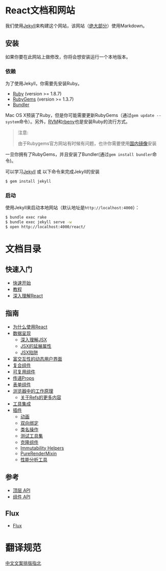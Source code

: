 # React文档和网站

我们使用[Jekyll](http://jekyllrb.com/)来构建这个网站，该网站（[绝大部分](http://zpao.com/posts/adding-line-highlights-to-markdown-code-fences/)）使用Markdown。

## 安装

如果你要在此网站上做修改，你将会想安装运行一个本地版本。

### 依赖

为了使用Jekyll，你需要先安装Ruby。

 - [Ruby](http://www.ruby-lang.org/) (version >= 1.8.7)
 - [RubyGems](http://rubygems.org/) (version >= 1.3.7)
 - [Bundler](http://gembundler.com/)

Mac OS X预装了Ruby，但是你可能需要更新RubyGems（通过`gem update --system`命令）。另外，[RVM](https://rvm.io/)和[rbenv](https://github.com/sstephenson/rbenv)也是安装Ruby的流行方式。

> 注意:
>
> 由于Rubygems官方网站有时候有问题，也许你需要使用[国内镜像](http://www.oschina.net/news/24321/rubygems-taobao-mirror)安装

一旦你拥有了RubyGems，并且安装了Bundler(通过`gem install bundler`命令)。

可以学习[Jekyll](http://jekyllrb.com/) 或 以下命令来完成Jekyll的安装

```sh
$ gem install jekyll
```

### 启动

使用Jekyll来启动本地网站（默认地址是`http://localhost:4000`）：

```sh
$ bundle exec rake
$ bundle exec jekyll serve -w
$ open http://localhost:4000/react/
```
# 文档目录

## 快速入门

* [快速开始](/zh/docs/getting-started.md)
* [教程](/zh/docs/tutorial.md)
* [深入理解React](/zh/docs/thinking-in-react.md)

## 指南

* [为什么使用React](/zh/docs/01-why-react.md)
* [数据呈现](/zh/docs/02-displaying-data.md)
    - [深入理解JSX](/zh/docs/02.1-jsx-in-depth.md)
    - [JSX的延展属性](/zh/docs/02.2-jsx-spread.md)
    - [JSX陷阱](/zh/docs/02.3-jsx-gotchas.md)
* [富交互性的动态用户界面](/zh/docs/03-interactivity-and-dynamic-uis.md)
* [复合组件](/zh/docs/04-multiple-components.md)
* [可复用组件](/zh/docs/05-reusable-components.md)
* [传递Props](/zh/docs/06-transferring-props.md)
* [表单组件](/zh/docs/07-forms.md)
* [浏览器中的工作原理](/zh/docs/08-working-with-the-browser.md)
    - [关于Refs的更多内容](/zh/docs/08.1-more-about-refs.md)
* [工具集成](/zh/docs/09-tooling-integration.md)
* [插件](/zh/docs/10-addons.md)
    - [动画](/zh/docs/10.1-animation.md)
    - [双向绑定](/zh/docs/10.2-form-input-binding-sugar.md)
    - [类名操作](/zh/docs/10.3-class-name-manipulation.md)
    - [测试工具集](/zh/docs/10.4-test-utils.md)
    - [克隆组件](/zh/docs/10.5-clone-with-props.md)
    - [Immutability Helpers](/zh/docs/10.6-update.md)
    - [PureRenderMixin](/zh/docs/10.7-pure-render-mixin.md)
    - [性能分析工具](/zh/docs/10.8-perf.md)

## 参考

* [顶层 API](/zh/docs/10.8-top-level-api.md)
* [组件 API](/zh/docs/10.8-component-api.md)

## Flux

* [Flux](/zh/docs/flux-overview.md)

# 翻译规范

[中文文案排版指北](https://github.com/sparanoid/chinese-copywriting-guidelines)


